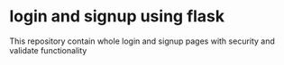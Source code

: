 # login and signup using flask
 This repository contain whole login and signup pages with security and validate functionality
